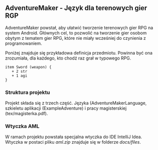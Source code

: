 ## AdventureMaker - Język dla terenowych gier RGP

AdventureMaker powstał, aby ułatwić tworzenie terenowych gier RPG na system Android. Głównych cel, to pozwolić na tworzenie gier osobom obytym z tematem gier RPG, które nie miały wcześniej do czynienia z programowaniem.

Poniżej znajduje się przykładowa definicja przedmiotu. Powinna być ona zrozumiała, dla każdego, kto chodź raz grał w typowego RPG.

```
item Sword (weapon) {
   + 2 str
   + 1 agi
}
```

### Struktura projektu

Projekt składa się z trzech część. Języka (AdventureMakerLanguage, szkieletu aplikacji (ExampleAdventure) i pracy magisterskiej (tex/magisterka.pdf).

### Wtyczka AML

W ramach projektu powstała specjalna wtyczka do IDE IntelliJ Idea. Wtyczka w postaci pliku *aml.zip* znajduje się w folderze *docs/files*.
